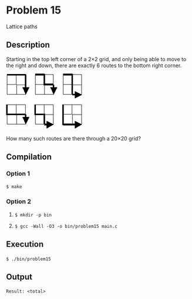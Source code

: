 # Problem 15

Lattice paths

## Description
Starting in the top left corner of a 2×2 grid, and only being able to move to the right and down, there are exactly 6 routes to the bottom right corner.

![Grid 2x2 with 6 different routes](p015.png "Example of the 6 routes.")

How many such routes are there through a 20×20 grid?

## Compilation
### Option 1
`$ make`
### Option 2
1. `$ mkdir -p bin`

2. `$ gcc -Wall -O3 -o bin/problem15 main.c`

## Execution
`$ ./bin/problem15`

## Output
`Result: <total>`
